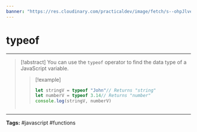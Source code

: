 ```yaml
---
banner: "https://res.cloudinary.com/practicaldev/image/fetch/s--ohpJlve1--/c_imagga_scale,f_auto,fl_progressive,h_420,q_auto,w_1000/https://res.cloudinary.com/drquzbncy/image/upload/v1586605549/javascript_banner_sxve2l.jpg"
---
```

# typeof
<hr> 

> [!abstract]
> You can use the `typeof` operator to find the data type of a JavaScript variable.
> > [!example]
> > ```js
> > let stringV = typeof "John"// Returns "string"  
> > let numberV = typeof 3.14// Returns "number"
> > console.log(stringV, numberV)
> ```

<hr>
<b>Tags:</b> #javascript #functions 